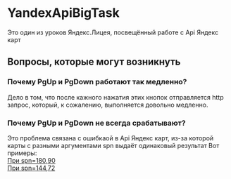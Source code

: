 # YandexApiBigTask
Это один из уроков Яндекс.Лицея, посвещённый работе с Api Яндекс карт
## Вопросы, которые могут возникнуть
### Почему PgUp и PgDown работают так медленно?
Дело в том, что после кажного нажатия этих кнопок отправляется http запрос, который, к сожалению, выполняется довольно медленно.
### Почему PgUp и PgDown не всегда срабатывают?
Это проблема связана с ошибкаой в Api Яндекс карт, из-за которой карты с разными аргументами spn выдаёт одинаковый результат
Вот примеры:    
[При spn=180,90](https://static-maps.yandex.ru/1.x/?ll=0,0&spn=180,90&l=map)    
[При spn=144,72](https://static-maps.yandex.ru/1.x/?ll=0,0&spn=144.0,72.0&l=map)